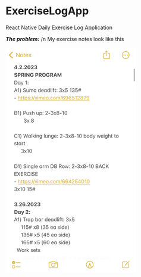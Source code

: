 # ExerciseLogApp
React Native Daily Exercise Log Application

<strong><em>The problem:</em></strong> /n
My exercise notes look like this

<img src="https://github.com/nguyenchloet/ExerciseLogApp/blob/main/Design/ExerciseNotes.jpg" width="350" title="Screenshot of Notes text file logging workouts">
